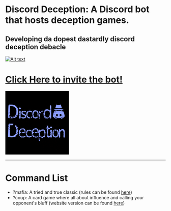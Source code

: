 # Discord Deception: A Discord bot that hosts deception games.
Developing da dopest dastardly discord deception debacle
---
[![Alt text](https://img.youtube.com/vi/ps9Z81-WMVs/0.jpg)](https://www.youtube.com/watch?v=ps9Z81-WMVs)

# [Click Here to invite the bot!](https://discord.com/api/oauth2/authorize?client_id=715691202535620712&permissions=8&scope=bot "Invite the Bot!")

<img src="/images/Logo4.png" alt="Banner" width="200" height="200">

---
# Command List
- ?mafia: A tried and true classic (rules can be found [here](http://org.ntnu.no/mafia/))
- ?coup: A card game where all about influence and calling your opponent's bluff (website version can be found [here](https://coup.thebrown.net/))
